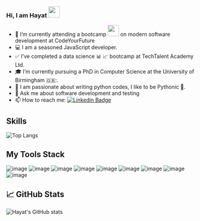 ### Hi, I am Hayat <img src="https://media.giphy.com/media/hvRJCLFzcasrR4ia7z/giphy.gif" width="30px"/>

<!--
**hayatu4islam/hayatu4islam** is a ✨ _special_ ✨ repository because its `README.md` (this file) appears on your GitHub profile.

Here are some ideas to get you started:
-->
- 🔭 I’m currently attending a bootcamp <img src="https://media.giphy.com/media/scZPhLqaVOM1qG4lT9/giphy.gif" width="30"> on modern software development at CodeYourFuture
- 💻 I am a seasoned JavaScript developer.
- ✅ I’ve completed a data science 📊 📈 bootcamp at TechTalent Academy Ltd.
- 🎓 I’m currently pursuing a PhD in Computer Science at the University of Birmingham 🇬🇧:.
- 💖 I am passionate about writing python codes, I like to be Pythonic 🐍.
- 💬 Ask me about software development and testing
- 📫 How to reach me: [![Linkedin Badge](https://img.shields.io/badge/-Hayat-blue?style=flat&logo=Linkedin&logoColor=white)]([https://www.linkedin.com/in/hayat/](https://www.linkedin.com/in/hayat-adeyemo-4a049034/))

## Skills
![Top Langs](https://github-readme-stats.vercel.app/api/top-langs/?username=hayatu4islam&hide_progress=true)

## My Tools Stack
![image](https://user-images.githubusercontent.com/97640517/216845082-685ecd71-1a26-477b-8631-3d5a31e219d3.png) ![image](https://user-images.githubusercontent.com/97640517/216845120-10d699ea-4212-4ec5-bc07-eedbe7d7257e.png) ![image](https://user-images.githubusercontent.com/97640517/216728511-c0d6ec67-0675-4c6f-95e7-cfac877bf5ce.png) ![image](https://user-images.githubusercontent.com/97640517/216728153-7cad6049-29d1-4665-bce9-4f8d2b13863d.png) ![image](https://user-images.githubusercontent.com/97640517/216726721-edadde22-b734-494e-bd3f-24a22ca5932c.png) ![image](https://user-images.githubusercontent.com/97640517/216727740-bdd3d178-186d-462e-a039-877ea367a5e9.png) ![image](https://user-images.githubusercontent.com/97640517/216727393-ae82d707-38b0-474b-8741-58c1d67415ff.png) ![image](https://user-images.githubusercontent.com/97640517/216845290-0a4672d8-4d9a-436b-882d-d8f3dd74ef59.png) ![image](https://user-images.githubusercontent.com/97640517/216845322-cfcf11a8-b9af-4792-99d8-326332f0c765.png) 

## &#x1f4c8; GitHub Stats

![Hayat's GitHub stats](https://github-readme-stats.vercel.app/api?username=hayatu4islam&show_icons=true&theme=calm)
